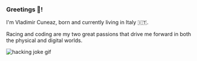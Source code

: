 ### Greetings 🤠!

I'm Vladimir Cuneaz, born and currently living in Italy 🇮🇹.

Racing and coding are my two great passions that drive me forward in both the physical and digital worlds.

![hacking joke gif](https://github.com/Deepacks/Deepacks/blob/main/Data/very-serious-hacking.gif)

<!--
**Deepacks/Deepacks** is a ✨ _special_ ✨ repository because its `README.md` (this file) appears on your GitHub profile.

Here are some ideas to get you started:

- 🔭 I’m currently working on ...
- 🌱 I’m currently learning ...
- 👯 I’m looking to collaborate on ...
- 🤔 I’m looking for help with ...
- 💬 Ask me about ...
- 📫 How to reach me: ...
- 😄 Pronouns: ...
- ⚡ Fun fact: ...
-->
